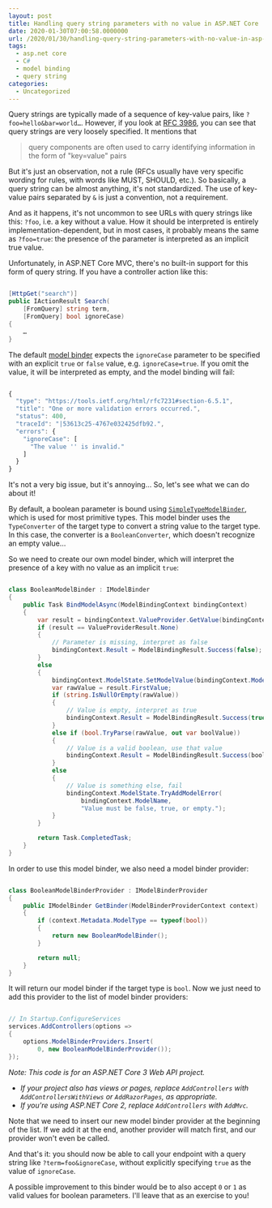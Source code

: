 ```yaml
---
layout: post
title: Handling query string parameters with no value in ASP.NET Core
date: 2020-01-30T07:00:58.0000000
url: /2020/01/30/handling-query-string-parameters-with-no-value-in-asp-net-core/
tags:
  - asp.net core
  - C#
  - model binding
  - query string
categories:
  - Uncategorized
---
```



Query strings are typically made of a sequence of key-value pairs, like `?foo=hello&bar=world…`. However, if you look at [RFC 3986](https://tools.ietf.org/html/rfc3986#section-3.4), you can see that query strings are very loosely specified. It mentions that


> query components are often used to carry identifying information in the form of "key=value" pairs


But it's just an observation, not a rule (RFCs usually have very specific wording for rules, with words like MUST, SHOULD, etc.). So basically, a query string can be almost anything, it's not standardized. The use of key-value pairs separated by `&` is just a convention, not a requirement.

And as it happens, it's not uncommon to see URLs with query strings like this: `?foo`, i.e. a key without a value. How it should be interpreted is entirely implementation-dependent, but in most cases, it probably means the same as `?foo=true`: the presence of the parameter is interpreted as an implicit true value.

Unfortunately, in ASP.NET Core MVC, there's no built-in support for this form of query string. If you have a controller action like this:

```csharp

[HttpGet("search")]
public IActionResult Search(
    [FromQuery] string term,
    [FromQuery] bool ignoreCase)
{
    …
}
```

The default [model binder](https://docs.microsoft.com/en-us/aspnet/core/mvc/models/model-binding?view=aspnetcore-3.1) expects the `ignoreCase` parameter to be specified with an explicit `true` or `false` value, e.g. `ignoreCase=true`. If you omit the value, it will be interpreted as empty, and the model binding will fail:

```javascript

{
  "type": "https://tools.ietf.org/html/rfc7231#section-6.5.1",
  "title": "One or more validation errors occurred.",
  "status": 400,
  "traceId": "|53613c25-4767e032425dfb92.",
  "errors": {
    "ignoreCase": [
      "The value '' is invalid."
    ]
  }
}
```

It's not a very big issue, but it's annoying… So, let's see what we can do about it!

By default, a boolean parameter is bound using [`SimpleTypeModelBinder`](https://docs.microsoft.com/en-us/dotnet/api/microsoft.aspnetcore.mvc.modelbinding.binders.simpletypemodelbinder?view=aspnetcore-3.1), which is used for most primitive types. This model binder uses the `TypeConverter` of the target type to convert a string value to the target type. In this case, the converter is a `BooleanConverter`, which doesn't recognize an empty value…

So we need to create our own model binder, which will interpret the presence of a key with no value as an implicit `true`:

```csharp

class BooleanModelBinder : IModelBinder
{
    public Task BindModelAsync(ModelBindingContext bindingContext)
    {
        var result = bindingContext.ValueProvider.GetValue(bindingContext.ModelName);
        if (result == ValueProviderResult.None)
        {
            // Parameter is missing, interpret as false
            bindingContext.Result = ModelBindingResult.Success(false);
        }
        else
        {
            bindingContext.ModelState.SetModelValue(bindingContext.ModelName, result);
            var rawValue = result.FirstValue;
            if (string.IsNullOrEmpty(rawValue))
            {
                // Value is empty, interpret as true
                bindingContext.Result = ModelBindingResult.Success(true);
            }
            else if (bool.TryParse(rawValue, out var boolValue))
            {
                // Value is a valid boolean, use that value
                bindingContext.Result = ModelBindingResult.Success(boolValue);
            }
            else
            {
                // Value is something else, fail
                bindingContext.ModelState.TryAddModelError(
                    bindingContext.ModelName,
                    "Value must be false, true, or empty.");
            }
        }

        return Task.CompletedTask;
    }
}
```

In order to use this model binder, we also need a model binder provider:

```csharp

class BooleanModelBinderProvider : IModelBinderProvider
{
    public IModelBinder GetBinder(ModelBinderProviderContext context)
    {
        if (context.Metadata.ModelType == typeof(bool))
        {
            return new BooleanModelBinder();
        }

        return null;
    }
}
```

It will return our model binder if the target type is `bool`. Now we just need to add this provider to the list of model binder providers:

```csharp

// In Startup.ConfigureServices
services.AddControllers(options =>
{
    options.ModelBinderProviders.Insert(
        0, new BooleanModelBinderProvider());
});
```

*Note: This code is for an ASP.NET Core 3 Web API project.*

- *If your project also has views or pages, replace `AddControllers` with `AddControllersWithViews` or `AddRazorPages`, as appropriate.*
- *If you're using ASP.NET Core 2, replace `AddControllers` with `AddMvc`.*


Note that we need to insert our new model binder provider at the beginning of the list. If we add it at the end, another provider will match first, and our provider won't even be called.

And that's it: you should now be able to call your endpoint with a query string like `?term=foo&ignoreCase`, without explicitly specifying `true` as the value of `ignoreCase`.

A possible improvement to this binder would be to also accept `0` or `1` as valid values for boolean parameters. I'll leave that as an exercise to you!


